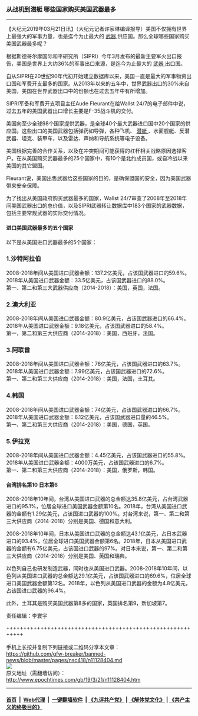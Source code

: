 ### 从战机到潜艇 哪些国家购买美国武器最多
------------------------

<p>
 【大纪元2019年03月21日讯】（大纪元记者许家琳编译报导）美国不仅拥有世界上最强大的军事力量，也是迄今为止最大的
 <a href="http://www.epochtimes.com/gb/tag/%E6%AD%A6%E5%99%A8.html">
  武器
 </a>
 供应国。那么全球哪些国家购买美国武器最多呢？
</p>
<p>
 根据斯德哥尔摩国际和平研究所（SIPRI）今年3月发布的最新主要军火出口报告，美国是世界上大约36%的军事出口来源，是迄今为止最大的
 <a href="http://www.epochtimes.com/gb/tag/%E6%AD%A6%E5%99%A8.html">
  武器
 </a>
 出口国。
</p>
<p>
 自从SIPRI在20世纪90年代初开始建立数据库以来，美国一直是最大的军事物资出口国和军费开支最多的国家。从2013年以来的五年中，世界武器出口的30%来自美国，美国在世界武器出口中的份额也在过去五年中有所增加。
</p>
<p>
 SIPRI军备和军费开支项目主任Aude Fleurant在给Wallst 24/7的电子邮件中说，过去五年的美国武器出口增长主要是F-35战斗机的交付。
</p>
<p>
 美国向至少全球98个国家提供武器，是全球40个最大武器进口国中20个国家的供应国。这些出口的美国武器包括弹药如导弹，各种飞机、
 <a href="http://www.epochtimes.com/gb/tag/%E6%BD%9C%E8%89%87.html">
  潜艇
 </a>
 、水面舰艇、反潜武器、坦克、装甲车，以及雷达、声纳和导航系统等电子设备。
</p>
<p>
 美国根据完善的合作关系，以及在冲突期间可能获得的杠杆相关战略原因选择客户。在从美国购买武器最多的25个国家中，有10个是北约成员国，或自冷战以来美国的其它盟国。
</p>
<p>
 Fleurant说，美国出售武器给这些国家的目的，是确保盟国的安全，因为美国武器带来安全保障。
</p>
<p>
 为了找出从美国政府购买武器最多的国家，Wallst 24/7审查了2008年至2018年间美国武器出口的总价值，以及SIPRI武器转让数据库中183个国家的武器数据，包括主要常规武器的实际交付情况。
</p>
<h4>
 进口美国武器最多的五个国家
</h4>
<p>
 以下是从美国进口武器最多的5个国家：
</p>
<h3>
 1.沙特阿拉伯
</h3>
<p>
 2008-2018年间从美国进口武器金额：137.2亿美元，占该国武器进口的59.6%。
 <br/>
 2018年从美国进口武器金额：33.5亿美元，占该国武器进口的88.0%。
 <br/>
 第一、第二和第三大武器供应商（2014-2018）：美国，英国，法国。
</p>
<h3>
 2.澳大利亚
</h3>
<p>
 2008-2018年间从美国进口武器金额：80.9亿美元，占该国武器进口的66.4%。
 <br/>
 2018年从美国进口武器金额：9.18亿美元，占该国武器进口的58.4%。
 <br/>
 第一，第二和第三大供应商（2014-2018）：美国，西班牙，法国。
</p>
<h3>
 3.阿联酋
</h3>
<p>
 2008-2018年间从美国进口武器金额：76亿美元，占该国武器进口的63.7%。
 <br/>
 2018年从美国进口武器金额：7.99亿美元，占该国武器进口的72.6%。
 <br/>
 第一、第二和第三大供应商（2014-2018）：美国，法国，土耳其。
</p>
<h3>
 4.韩国
</h3>
<p>
 2008-2018年间从美国进口武器金额：74亿美元，占该国武器进口的66.7%。
 <br/>
 2018年从美国进口武器金额：6.12亿美元，占该国武器进口量的46.5%。
 <br/>
 第一、第二和第三大供应商（2014-2018）：美国，德国，英国。
</p>
<h3>
 5.伊拉克
</h3>
<p>
 2008-2018年间从美国进口武器金额：4.45亿美元，占该国武器进口的55.8%。
 <br/>
 2018年从美国进口武器金额：4000万美元，占该国武器进口的6.7%。
 <br/>
 第一、第二和第三大供应商（2014-2018）：美国，俄罗斯，韩国。
</p>
<h4>
 台湾排名第10 日本第6
</h4>
<p>
 2008-2018年10年间，台湾从美国进口武器的总金额达35.8亿美元，占台湾武器进口的95.1%，位居全球进口美国武器金额第10名。2018年，台湾从美国进口武器的金额有1.29亿美元，占该国进口武器的100%。对台湾来说，第一、第二和第三大供应商（2014-2018）分别是美国、德国和意大利。
</p>
<p>
 2008-2018年10年间，日本从美国进口武器的总金额达43.1亿美元，占日本武器进口的93.4%，位居全球进口美国武器金额第6名。2018年，日本从美国进口武器的金额有6.75亿美元，占该国进口武器的97%。对日本来说，第一、第二和第三大供应商（2014-2018）分别是美国、英国和瑞典。
</p>
<p>
 以色列自己也研发制造武器，同时也从美国进口武器。2008-2018年10年间，以色列从美国进口武器的总金额达29.1亿美元，占该国武器进口的69.6%，位居全球进口美国武器金额第12名。2018年，以色列从美国进口武器的金额为4.8亿美元，占该国进口武器的96.4%。
</p>
<p>
 此外，土耳其是购买美国武器第8多的国家，英国排名第9，新加坡第7。
</p>
<p>
 责任编辑：李寰宇
</p>

+++++++++++++++++++++++++++++++++++++++++++++++++++++++++++<br/><br/>
手机上长按并复制下列链接或二维码分享本文章：<br/>
https://github.com/gfw-breaker/banned-news/blob/master/pages/nsc418/n11128404.md <br/>
<a href='https://github.com/gfw-breaker/banned-news/blob/master/pages/nsc418/n11128404.md'><img src='https://github.com/gfw-breaker/banned-news/blob/master/pages/nsc418/n11128404.md.png'/></a> <br/>
原文地址（需翻墙访问）：http://www.epochtimes.com/gb/19/3/21/n11128404.htm


------------------------
#### [首页](https://github.com/gfw-breaker/banned-news/blob/master/README.md) &nbsp;|&nbsp; [Web代理](https://github.com/labour-camp/helloworld) &nbsp;|&nbsp; [一键翻墙软件](https://github.com/gfw-breaker/nogfw/blob/master/README.md) &nbsp;| [《九评共产党》](https://github.com/gfw-breaker/9ping.md/blob/master/README.md#九评之一评共产党是什么) | [《解体党文化》](https://github.com/gfw-breaker/jtdwh.md/blob/master/README.md) | [《共产主义的终极目的》](https://github.com/gfw-breaker/gczydzjmd.md/blob/master/README.md)

